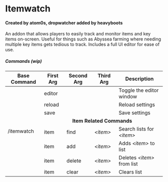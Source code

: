 # Itemwatch
#### Created by atom0s, dropwatcher added by heavyboots

An addon that allows players to easily track and monitor items and key items on-screen. Useful for things such as Abyssea farming where needing multiple key items gets tedious to track. Includes a full UI editor for ease of use.


##### Commands (wip)
<table>
  <thead>
    <tr>
      <th>Base Command</th>
      <th>First Arg</th>
      <th>Second Arg</th>
      <th>Third Arg</th>
      <th>Description</th>
    </tr>
  </thead>
  <tbody>
    <tr>
      <td rowspan="14">/itemwatch</td>
      <td>editor</td>
      <td></td>
      <td></td>
      <td>Toggle the editor window</td>
    </tr>
    <tr>
      <td>reload</td>
      <td></td>
      <td></td>
      <td>Reload settings</td>
    </tr>
     <tr>
      <td>save</td>
      <td></td>
      <td></td>
      <td>Save settings</td>
    </tr>    
    <tr>
      <td colspan="4" style="text-align: center;"><strong>Item Related Commands</strong></td>
    </tr>
     <tr>
      <td>item</td>
      <td>find</td>
      <td><i>&lt;item&gt;</i></td>
      <td>Search lists for <i>&lt;item&gt;</i></td>
    </tr>
     <tr>
      <td>item</td>
      <td>add</td>
      <td><i>&lt;item&gt;</i></td>
      <td>Adds <i>&lt;item&gt;</i> to list</td>
    </tr>
     <tr>
      <td>item</td>
      <td>delete</td>
      <td><i>&lt;item&gt;</i></td>
      <td>Deletes <i>&lt;item&gt;</i> from list</td>
    </tr>
     <tr>
      <td>item</td>
      <td>clear</td>
      <td><i>&lt;item&gt;</i></td>
      <td>Clears list</td>
    </tr>
  </tbody>
</table>

  
